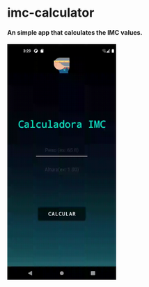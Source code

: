 # imc-calculator
#### An simple app that calculates the IMC values.

<img src="CalcIMCGif.gif" width="250px" />
